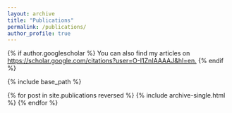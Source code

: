 ```yaml
---
layout: archive
title: "Publications"
permalink: /publications/
author_profile: true
---
```


{% if author.googlescholar %}
  You can also find my articles on <u><a href="{{author.googlescholar}}">https://scholar.google.com/citations?user=O-I1ZnIAAAAJ&hl=en</a>.</u>
{% endif %}

{% include base_path %}

{% for post in site.publications reversed %}
  {% include archive-single.html %}
{% endfor %}

